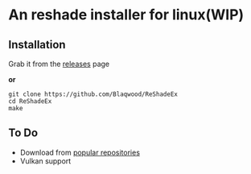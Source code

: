 # An reshade installer for linux(WIP)

## Installation

Grab it from the [releases](https://github.com/Blaqwood/FreeShade) page

**or**

```
git clone https://github.com/Blaqwood/ReShadeEx
cd ReShadeEx
make
```

## To Do

* Download from [popular repositories](https://www.pcgamingwiki.com/wiki/ReShade#List_of_known_shader_repositories)
* Vulkan support
